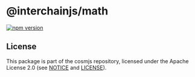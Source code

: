 # @interchainjs/math

[![npm version](https://img.shields.io/npm/v/@cosmjs/math.svg)](https://www.npmjs.com/package/@cosmjs/math)

## License

This package is part of the cosmjs repository, licensed under the Apache License
2.0 (see [NOTICE](https://github.com/cosmos/cosmjs/blob/main/NOTICE) and
[LICENSE](https://github.com/cosmos/cosmjs/blob/main/LICENSE)).
